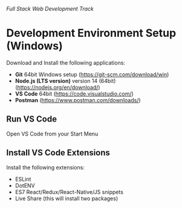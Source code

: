 _Full Stack Web Development Track_

# Development Environment Setup (Windows)

Download and Install the following applications:

- **Git** 64bit Windows setup (https://git-scm.com/download/win)
- **Node.js (LTS version)** version 14 (64bit) (https://nodejs.org/en/download/)
- **VS Code** 64bit (https://code.visualstudio.com/)
- **Postman** (https://www.postman.com/downloads/)

## Run VS Code

Open VS Code from your Start Menu

## Install VS Code Extensions

Install the following extensions:

- ESLint
- DotENV
- ES7 React/Redux/React-Native/JS snippets
- Live Share (this will install two packages)
